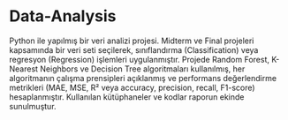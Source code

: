 # Data-Analysis
Python ile yapılmış bir veri analizi projesi. Midterm ve Final projeleri kapsamında bir veri seti seçilerek, sınıflandırma (Classification) veya regresyon (Regression) işlemleri uygulanmıştır. Projede Random Forest, K-Nearest Neighbors ve Decision Tree algoritmaları kullanılmış, her algoritmanın çalışma prensipleri açıklanmış ve performans değerlendirme metrikleri (MAE, MSE, R² veya accuracy, precision, recall, F1-score) hesaplanmıştır. Kullanılan kütüphaneler ve kodlar raporun ekinde sunulmuştur.
